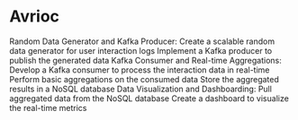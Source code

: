 # Avrioc
Random Data Generator and Kafka Producer:
Create a scalable random data generator for user interaction logs
Implement a Kafka producer to publish the generated data
Kafka Consumer and Real-time Aggregations:
Develop a Kafka consumer to process the interaction data in real-time
Perform basic aggregations on the consumed data
Store the aggregated results in a NoSQL database
Data Visualization and Dashboarding:
Pull aggregated data from the NoSQL database
Create a dashboard to visualize the real-time metrics